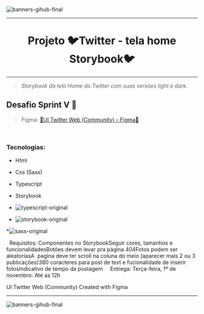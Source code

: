 <link rel="stylesheet" href="https://cdn.jsdelivr.net/gh/devicons/devicon@v2.15.1/devicon.min.css"> 
 
 
<i class="devicon-html5-plain"></i>
          
 
![banners-gihub-final](https://user-images.githubusercontent.com/100351576/198029195-06625761-f2a2-4e25-8729-e6ad58541c57.gif)

***

<h1 align="center" color="blue" > Projeto 🐦Twitter - tela home Storybook🐦 </h1>



***
> _Storybook da tela Home do Twitter com suas versões light e dark._


## Desafio Sprint V 🎨
 
> Figma: <a href="https://www.figma.com/file/E0J4sPihtdgIMI2Z4BOmLv/UI-Twitter-Web-(Community)?node-id=0%3A1">🎨UI Twitter Web (Community) – Figma📐</a> 

 
### Tecnologias: 
* Html
* Css (Sass)
*  Typescript 
*  Storybook
*  ![typescript-original](https://user-images.githubusercontent.com/100351576/198030791-fff26edc-106f-4536-bf51-63fcd3a7a3d9.svg)

* ![storybook-original](https://user-images.githubusercontent.com/100351576/198030739-6e5f1539-6e3d-4c27-8224-d159e534095b.svg)

*![sass-original](https://user-images.githubusercontent.com/100351576/198030758-1db770a7-6fbc-4101-8e76-b77806e7d0ec.svg)



 
Requisitos:
Componentes no StorybookSeguir cores, tamanhos e funcionalidadesBotões devem levar pra página 404Fotos podem ser aleatoriasA  pagina deve ter scroll na coluna do meio (aparecer mais 2 ou 3 publicações)380 coracteres para post de text e fucionalidade de inserir fotosIndicativo de tempo da postagem
 
 
Entrega: Terça-feira, 1º de novembro. Até as 12h

UI Twitter Web (Community)
Created with Figma

***
![banners-gihub-final](https://user-images.githubusercontent.com/100351576/198029195-06625761-f2a2-4e25-8729-e6ad58541c57.gif)


